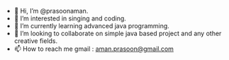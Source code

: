 - 👋 Hi, I’m @prasoonaman.
- 👀 I’m interested in singing and coding.
- 🌱 I’m currently learning advanced java programming.
- 💞️ I’m looking to collaborate on simple java based project and any other creative fields.
- 📫 How to reach me 
gmail : aman.prasoon@gmail.com 

<!---
prasoonaman/prasoonaman is a ✨ special ✨ repository because its `README.md` (this file) appears on your GitHub profile.
You can click the Preview link to take a look at your changes.
--->
